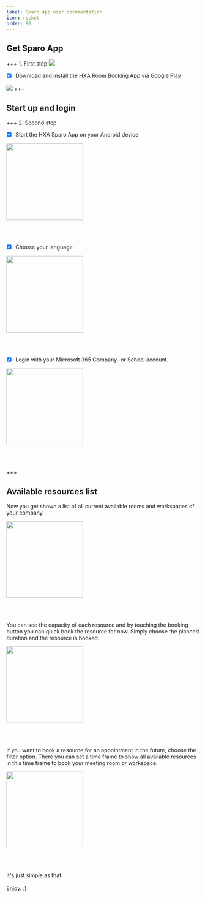 ```yaml
---
label: Sparo App user documentation
icon: rocket
order: 90
---
```


## Get Sparo App

+++ 1. First step
[![](/images/playstore256x80.png)](https://play.google.com/store/apps/details?id=com.hxa.sparo)

- [x] Download and install the HXA Room Booking App via [Google Play](https://play.google.com/store/apps/details?id=com.hxa.sparo)

[![](/images/hxa.io_sparo_app_on_google_play.png)](https://play.google.com/store/apps/details?id=com.hxa.sparo)
+++

## Start up and login

+++ 2. Second step

- [x] Start the HXA Sparo App on your Android device

<img src="/images/hxa.io_sparo_sign_in.png" width="200">

<br><br>

- [x] Choose your language

<img src="/images/hxa.io_sparo_choose_language.png" width="200">

<br><br>

- [x] Login with your Microsoft 365 Company- or School account.

<img src="/images/hxa.io_sparo_ms365_login.png" width="200">

<br><br>

+++

## Available resources list

Now you get shown a list of all current available rooms and workspaces of your company.

<img src="/images/hxa.io_sparo_list.png" width="200">

<br><br>

You can see the capacity of each resource and by touching the booking button you can quick book the resource for now. Simply choose the planned duration and the resource is booked.

<img src="/images/hxa.io_sparo_quick_booking.png" width="200">

<br><br>

If you want to book a resource for an appointment in the future, choose the filter option. There you can set a time frame to show all available resources in this time frame to book your meeting room or workspace.

<img src="/images/hxa.io_sparo_list_filter.jpg" width="200">

<br><br>

It's just simple as that.
<br><br>
Enjoy. :)